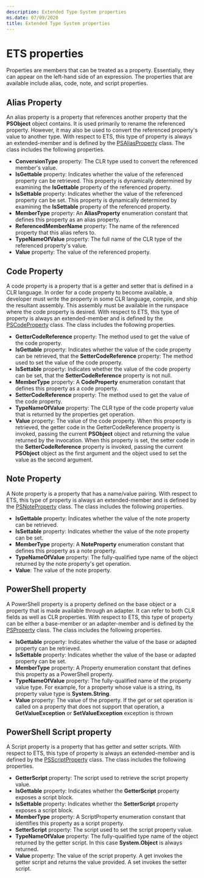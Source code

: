 ```yaml
---
description: Extended Type System properties
ms.date: 07/09/2020
title: Extended Type System properties
---
```

# ETS properties

Properties are members that can be treated as a property. Essentially, they can appear on the
left-hand side of an expression. The properties that are available include alias, code, note, and
script properties.

## Alias Property

An alias property is a property that references another property that the **PSObject** object
contains. It is used primarily to rename the referenced property. However, it may also be used to
convert the referenced property's value to another type. With respect to ETS, this type of property
is always an extended-member and is defined by the
[PSAliasProperty](/dotnet/api/system.management.automation.psaliasproperty) class. The class includes the following properties.

- **ConversionType** property: The CLR type used to convert the referenced member's value.
- **IsGettable** property: Indicates whether the value of the referenced property can be retrieved.
  This property is dynamically determined by examining the **IsGettable** property of the referenced
  property.
- **IsSettable** property: Indicates whether the value of the referenced property can be set. This
  property is dynamically determined by examining the **IsSettable** property of the referenced
  property.
- **MemberType** property: An **AliasProperty** enumeration constant that defines this property as
  an alias property.
- **ReferencedMemberName** property: The name of the referenced property that this alias refers to.
- **TypeNameOfValue** property: The full name of the CLR type of the referenced property's value.
- **Value** property: The value of the referenced property.

## Code Property

A code property is a property that is a getter and setter that is defined in a CLR language. In
order for a code property to become available, a developer must write the property in some CLR
language, compile, and ship the resultant assembly. This assembly must be available in the runspace
where the code property is desired. With respect to ETS, this type of property is always an
extended-member and is defined by the
[PSCodeProperty](/dotnet/api/system.management.automation.pscodeproperty) class. The class includes
the following properties.

- **GetterCodeReference** property: The method used to get the value of the code property.
- **IsGettable** property: Indicates whether the value of the code property can be retrieved, that
  the **SetterCodeReference** property: The method used to set the value of the code property.
- **IsSettable** property: Indicates whether the value of the code property can be set, that the
  **SetterCodeReference** property is not null.
- **MemberType** property: A **CodeProperty** enumeration constant that defines this property as a
  code property.
- **SetterCodeReference** property: The method used to get the value of the code property.
- **TypeNameOfValue** property: The CLR type of the code property value that is returned by the
  properties get operation.
- **Value** property: The value of the code property. When this property is retrieved, the getter
  code in the GetterCodeReference property is invoked, passing the current **PSObject** object and
  returning the value returned by the invocation. When this property is set, the setter code in the
  **SetterCodeReference** property is invoked, passing the current **PSObject** object as the first
  argument and the object used to set the value as the second argument.

## Note Property

A Note property is a property that has a name/value pairing. With respect to ETS, this type of
property is always an extended-member and is defined by the
[PSNoteProperty](/dotnet/api/system.management.automation.psnoteproperty) class. The class includes
the following properties.

- **IsGettable** property: Indicates whether the value of the note property can be retrieved.
- **IsSettable** property: Indicates whether the value of the note property can be set.
- **MemberType** property: A **NoteProperty** enumeration constant that defines this property as a
  note property.
- **TypeNameOfValue** property: The fully-qualified type name of the object returned by the note
  property's get operation.
- **Value**: The value of the note property.

## PowerShell property

A PowerShell property is a property defined on the base object or a property that is made available
through an adapter. It can refer to both CLR fields as well as CLR properties. With respect to ETS,
this type of property can be either a base-member or an adapter-member and is defined by the
[PSProperty](/dotnet/api/system.management.automation.psproperty) class. The class includes the
following properties.

- **IsGettable** property: Indicates whether the value of the base or adapted property can be
  retrieved.
- **IsSettable** property: Indicates whether the value of the base or adapted property can be set.
- **MemberType** property: A Property enumeration constant that defines this property as a
  PowerShell property.
- **TypeNameOfValue** property: The fully-qualified name of the property value type. For example,
  for a property whose value is a string, its property value type is **System.String**.
- **Value** property: The value of the property. If the get or set operation is called on a property
  that does not support that operation, a **GetValueException** or **SetValueException** exception
  is thrown

## PowerShell Script property

A Script property is a property that has getter and setter scripts. With respect to ETS, this type
of property is always an extended-member and is defined by the
[PSScriptProperty](/dotnet/api/system.management.automation.psscriptproperty) class. The class
includes the following properties.

- **GetterScript** property: The script used to retrieve the script property value.
- **IsGettable** property: Indicates whether the **GetterScript** property exposes a script block.
- **IsSettable** property: Indicates whether the **SetterScript** property exposes a script block.
- **MemberType** property: A ScriptProperty enumeration constant that identifies this property as a
  script property.
- **SetterScript** property: The script used to set the script property value.
- **TypeNameOfValue** property: The fully-qualified type name of the object returned by the getter
  script. In this case **System.Object** is always returned.
- **Value** property: The value of the script property. A get invokes the getter script and returns
  the value provided. A set invokes the setter script.
